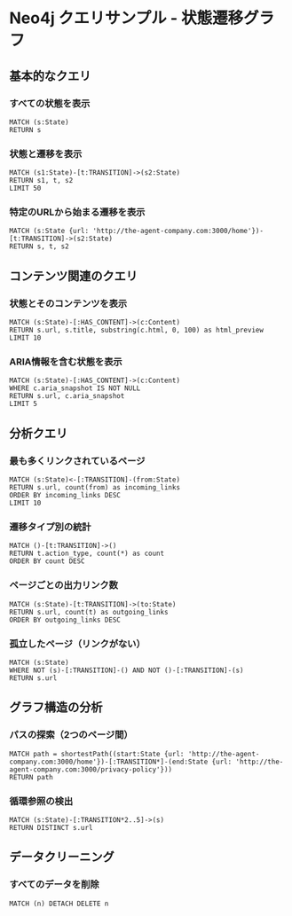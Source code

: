 # Neo4j クエリサンプル - 状態遷移グラフ

## 基本的なクエリ

### すべての状態を表示
```cypher
MATCH (s:State) 
RETURN s
```

### 状態と遷移を表示
```cypher
MATCH (s1:State)-[t:TRANSITION]->(s2:State) 
RETURN s1, t, s2 
LIMIT 50
```

### 特定のURLから始まる遷移を表示
```cypher
MATCH (s:State {url: 'http://the-agent-company.com:3000/home'})-[t:TRANSITION]->(s2:State)
RETURN s, t, s2
```

## コンテンツ関連のクエリ

### 状態とそのコンテンツを表示
```cypher
MATCH (s:State)-[:HAS_CONTENT]->(c:Content)
RETURN s.url, s.title, substring(c.html, 0, 100) as html_preview
LIMIT 10
```

### ARIA情報を含む状態を表示
```cypher
MATCH (s:State)-[:HAS_CONTENT]->(c:Content)
WHERE c.aria_snapshot IS NOT NULL
RETURN s.url, c.aria_snapshot
LIMIT 5
```

## 分析クエリ

### 最も多くリンクされているページ
```cypher
MATCH (s:State)<-[:TRANSITION]-(from:State)
RETURN s.url, count(from) as incoming_links
ORDER BY incoming_links DESC
LIMIT 10
```

### 遷移タイプ別の統計
```cypher
MATCH ()-[t:TRANSITION]->()
RETURN t.action_type, count(*) as count
ORDER BY count DESC
```

### ページごとの出力リンク数
```cypher
MATCH (s:State)-[t:TRANSITION]->(to:State)
RETURN s.url, count(t) as outgoing_links
ORDER BY outgoing_links DESC
```

### 孤立したページ（リンクがない）
```cypher
MATCH (s:State)
WHERE NOT (s)-[:TRANSITION]-() AND NOT ()-[:TRANSITION]-(s)
RETURN s.url
```

## グラフ構造の分析

### パスの探索（2つのページ間）
```cypher
MATCH path = shortestPath((start:State {url: 'http://the-agent-company.com:3000/home'})-[:TRANSITION*]-(end:State {url: 'http://the-agent-company.com:3000/privacy-policy'}))
RETURN path
```

### 循環参照の検出
```cypher
MATCH (s:State)-[:TRANSITION*2..5]->(s)
RETURN DISTINCT s.url
```

## データクリーニング

### すべてのデータを削除
```cypher
MATCH (n) DETACH DELETE n
```